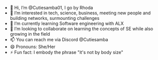 - 👋 Hi, I’m @Cutiesamba01, I go by Rhoda
- 👀 I’m interested in tech, science, business, meeting new people and building networks, surmounting challenges
- 🌱 I’m currently learning Software engineering with ALX
- 💞️ I’m looking to collaborate on learning the concepts of SE while also growing in the field
- 📫 You can reach me via Discord @Cutiesamba
- 😄 Pronouns: She/Her
- ⚡ Fun fact: I embody the phrase "it's not by body size"

<!---
Cutiesamba01/Cutiesamba01 is a ✨ special ✨ repository because its `README.md` (this file) appears on your GitHub profile.
You can click the Preview link to take a look at your changes.
--->
